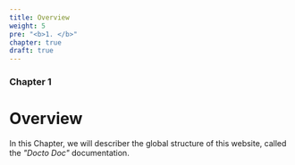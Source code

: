 ```yaml
---
title: Overview
weight: 5
pre: "<b>1. </b>"
chapter: true
draft: true
---
```


### Chapter 1

# Overview

In this Chapter, we will describer the global structure of this website, called the _"Docto Doc"_ documentation.
